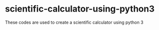 # scientific-calculator-using-python3
These codes are used to create a scientific calculator using python 3
